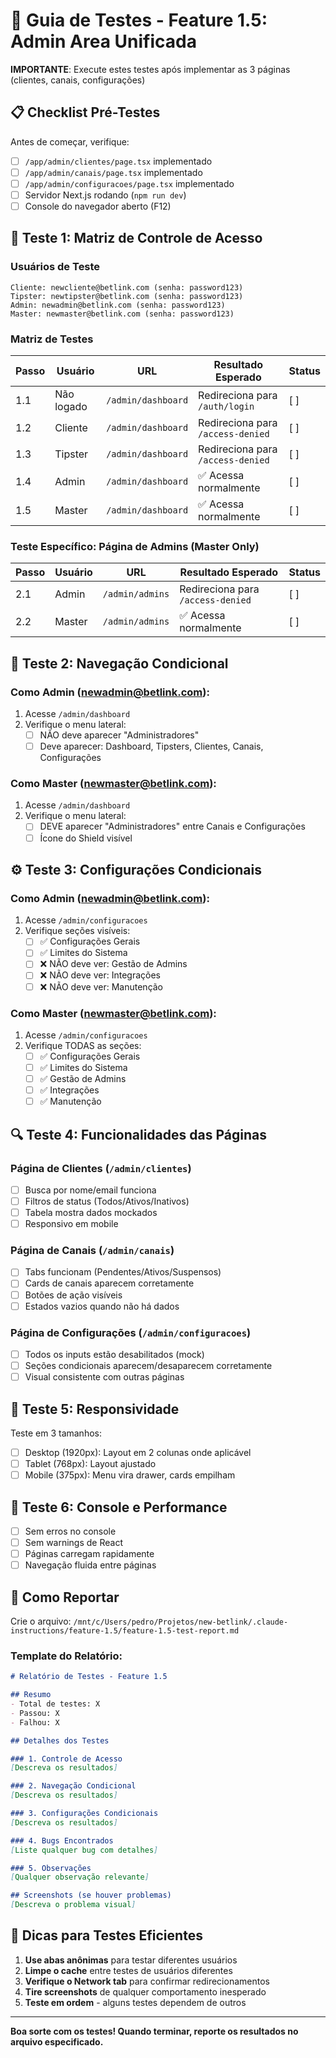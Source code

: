 # 🧪 Guia de Testes - Feature 1.5: Admin Area Unificada

**IMPORTANTE**: Execute estes testes após implementar as 3 páginas (clientes, canais, configurações)

## 📋 Checklist Pré-Testes

Antes de começar, verifique:
- [ ] `/app/admin/clientes/page.tsx` implementado
- [ ] `/app/admin/canais/page.tsx` implementado
- [ ] `/app/admin/configuracoes/page.tsx` implementado
- [ ] Servidor Next.js rodando (`npm run dev`)
- [ ] Console do navegador aberto (F12)

## 🔐 Teste 1: Matriz de Controle de Acesso

### Usuários de Teste
```
Cliente: newcliente@betlink.com (senha: password123)
Tipster: newtipster@betlink.com (senha: password123)
Admin: newadmin@betlink.com (senha: password123)
Master: newmaster@betlink.com (senha: password123)
```

### Matriz de Testes

| Passo | Usuário | URL | Resultado Esperado | Status |
|-------|---------|-----|-------------------|---------|
| 1.1 | Não logado | `/admin/dashboard` | Redireciona para `/auth/login` | [ ] |
| 1.2 | Cliente | `/admin/dashboard` | Redireciona para `/access-denied` | [ ] |
| 1.3 | Tipster | `/admin/dashboard` | Redireciona para `/access-denied` | [ ] |
| 1.4 | Admin | `/admin/dashboard` | ✅ Acessa normalmente | [ ] |
| 1.5 | Master | `/admin/dashboard` | ✅ Acessa normalmente | [ ] |

### Teste Específico: Página de Admins (Master Only)

| Passo | Usuário | URL | Resultado Esperado | Status |
|-------|---------|-----|-------------------|---------|
| 2.1 | Admin | `/admin/admins` | Redireciona para `/access-denied` | [ ] |
| 2.2 | Master | `/admin/admins` | ✅ Acessa normalmente | [ ] |

## 🎨 Teste 2: Navegação Condicional

### Como Admin (newadmin@betlink.com):
1. Acesse `/admin/dashboard`
2. Verifique o menu lateral:
   - [ ] NÃO deve aparecer "Administradores"
   - [ ] Deve aparecer: Dashboard, Tipsters, Clientes, Canais, Configurações

### Como Master (newmaster@betlink.com):
1. Acesse `/admin/dashboard`
2. Verifique o menu lateral:
   - [ ] DEVE aparecer "Administradores" entre Canais e Configurações
   - [ ] Ícone do Shield visível

## ⚙️ Teste 3: Configurações Condicionais

### Como Admin (newadmin@betlink.com):
1. Acesse `/admin/configuracoes`
2. Verifique seções visíveis:
   - [ ] ✅ Configurações Gerais
   - [ ] ✅ Limites do Sistema
   - [ ] ❌ NÃO deve ver: Gestão de Admins
   - [ ] ❌ NÃO deve ver: Integrações
   - [ ] ❌ NÃO deve ver: Manutenção

### Como Master (newmaster@betlink.com):
1. Acesse `/admin/configuracoes`
2. Verifique TODAS as seções:
   - [ ] ✅ Configurações Gerais
   - [ ] ✅ Limites do Sistema
   - [ ] ✅ Gestão de Admins
   - [ ] ✅ Integrações
   - [ ] ✅ Manutenção

## 🔍 Teste 4: Funcionalidades das Páginas

### Página de Clientes (`/admin/clientes`)
- [ ] Busca por nome/email funciona
- [ ] Filtros de status (Todos/Ativos/Inativos)
- [ ] Tabela mostra dados mockados
- [ ] Responsivo em mobile

### Página de Canais (`/admin/canais`)
- [ ] Tabs funcionam (Pendentes/Ativos/Suspensos)
- [ ] Cards de canais aparecem corretamente
- [ ] Botões de ação visíveis
- [ ] Estados vazios quando não há dados

### Página de Configurações (`/admin/configuracoes`)
- [ ] Todos os inputs estão desabilitados (mock)
- [ ] Seções condicionais aparecem/desaparecem corretamente
- [ ] Visual consistente com outras páginas

## 📱 Teste 5: Responsividade

Teste em 3 tamanhos:
- [ ] Desktop (1920px): Layout em 2 colunas onde aplicável
- [ ] Tablet (768px): Layout ajustado
- [ ] Mobile (375px): Menu vira drawer, cards empilham

## 🐛 Teste 6: Console e Performance

- [ ] Sem erros no console
- [ ] Sem warnings de React
- [ ] Páginas carregam rapidamente
- [ ] Navegação fluida entre páginas

## 📝 Como Reportar

Crie o arquivo: `/mnt/c/Users/pedro/Projetos/new-betlink/.claude-instructions/feature-1.5/feature-1.5-test-report.md`

### Template do Relatório:
```markdown
# Relatório de Testes - Feature 1.5

## Resumo
- Total de testes: X
- Passou: X
- Falhou: X

## Detalhes dos Testes

### 1. Controle de Acesso
[Descreva os resultados]

### 2. Navegação Condicional
[Descreva os resultados]

### 3. Configurações Condicionais
[Descreva os resultados]

### 4. Bugs Encontrados
[Liste qualquer bug com detalhes]

### 5. Observações
[Qualquer observação relevante]

## Screenshots (se houver problemas)
[Descreva o problema visual]
```

## 🚀 Dicas para Testes Eficientes

1. **Use abas anônimas** para testar diferentes usuários
2. **Limpe o cache** entre testes de usuários diferentes
3. **Verifique o Network tab** para confirmar redirecionamentos
4. **Tire screenshots** de qualquer comportamento inesperado
5. **Teste em ordem** - alguns testes dependem de outros

---

**Boa sorte com os testes! Quando terminar, reporte os resultados no arquivo especificado.**